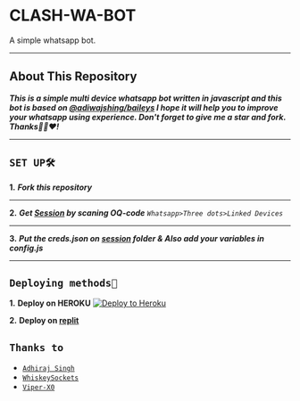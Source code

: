 # CLASH-WA-BOT
A simple whatsapp bot.
________________________
## About This Repository
***This is a simple multi device whatsapp bot written in javascript and this bot is based on [@adiwajshing/baileys](https://github.com/whiskeySockets/Baileys) I hope it will help you to improve your whatsapp using experience. Don't forget to give me a star and fork. Thanks🙏🏼❤️!***
________________________
## ```SET UP🛠️```
**1.** ***Fork this repository***
________________________
**2.** ***Get [Session](https://clash-wa-bot-qr.onrender.com/) by scaning OQ-code***
*```Whatsapp>Three dots>Linked Devices```*
________________________
**3.** ***Put the creds.json on [session](https://github.com/TOXIC-KICHUX/CLASH-WA-BOT/tree/master/session) folder & Also add your variables in config.js***
________________________
## ```Deploying methods🚧```
**1.** **Deploy on HEROKU**
[![Deploy to Heroku](https://www.herokucdn.com/deploy/button.svg)](https://heroku.com/deploy?template=https://github.com/TOXIC-KICHUX/CLASH-WA-BOT)

**2.** **Deploy on [replit](https://replit.com)**


## ```Thanks to```
- [`Adhiraj Singh`](https://github.com/adiwajshing)
- [`WhiskeySockets`](https://github.com/WhiskeySockets)
- [`Viper-X0`](https://github.com/Viper-X0)
